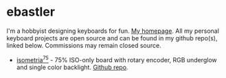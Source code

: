 # ebastler

I'm a hobbyist designing keyboards for fun. [My homepage](https://mpwr.xyz). All my personal keyboard projects are open source and can be found in my github repo(s), linked below. Commissions may remain closed source.


* [isometria<sup>75</sup>](isometria_75) - 75% ISO-only board with rotary encoder, RGB underglow and single color backlight. [Github repo](https://github.com/ebastler/isometria-75).
